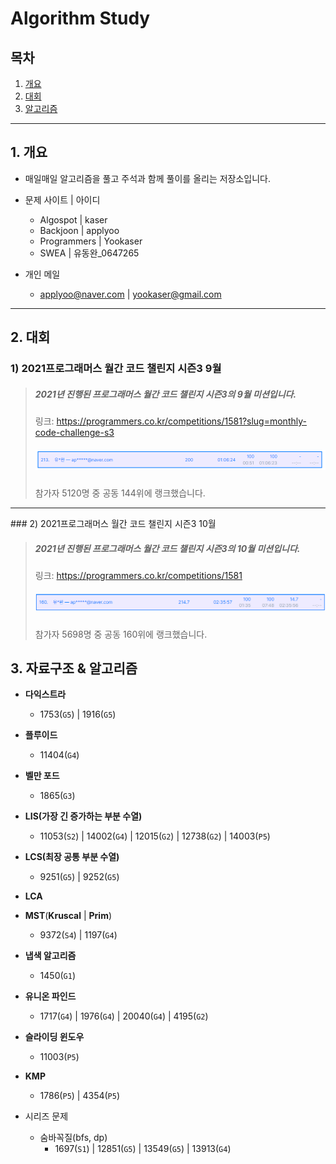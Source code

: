 # Algorithm Study



## 목차

1. [개요](#1.-개요)
2. [대회](#2.-대회)
3. [알고리즘](#3.-알고리즘)

<hr>



## 1. 개요

- 매일매일 알고리즘을 풀고 주석과 함께 풀이를 올리는 저장소입니다.
- 문제 사이트  |  아이디
  - Algospot  |  kaser
  - Backjoon  |  applyoo
  - Programmers  |  Yookaser
  - SWEA  |  유동완_0647265

- 개인 메일
  - applyoo@naver.com  |  yookaser@gmail.com

<hr>


## 2. 대회

### 1) 2021프로그래머스 월간 코드 챌린지 시즌3 9월

> ##### 2021년 진행된 프로그래머스 월간 코드 챌린지 시즌3의 9월 미션입니다.
>
> 링크: https://programmers.co.kr/competitions/1581?slug=monthly-code-challenge-s3
>
> ##### ![image-20210914124800489](README.assets/image-20210914124800489.png)
>
> 참가자 5120명 중 공동 144위에 랭크했습니다.

<hr>
### 2) 2021프로그래머스 월간 코드 챌린지 시즌3 10월

> ##### 2021년 진행된 프로그래머스 월간 코드 챌린지 시즌3의 10월 미션입니다.
>
> 링크: https://programmers.co.kr/competitions/1581
>
> ##### ![image-20211007223555416](README.assets/image-20211007223555416.png)
>
> 참가자 5698명 중 공동 160위에 랭크했습니다.




## 3. 자료구조 & 알고리즘

- **다익스트라**
  - 1753(`G5`) | 1916(`G5`)
- **플루이드**
  - 11404(`G4`)
- **벨만 포드**
  - 1865(`G3`)
- **LIS(가장 긴 증가하는 부분 수열)**
  - 11053(`S2`) | 14002(`G4`) | 12015(`G2`) | 12738(`G2`) | 14003(`P5`)
- **LCS(최장 공통 부분 수열)**
  - 9251(`G5`) | 9252(`G5`)
- **LCA**
- **MST**(**Kruscal** | **Prim**)
  - 9372(`S4`) | 1197(`G4`)
- **냅색 알고리즘**
  - 1450(`G1`)
- **유니온 파인드**
  - 1717(`G4`) | 1976(`G4`) | 20040(`G4`) | 4195(`G2`)
- **슬라이딩 윈도우**
  - 11003(`P5`)
- **KMP**
  - 1786(`P5`) | 4354(`P5`)



- 시리즈 문제
  - 숨바꼭질(bfs, dp)
    - 1697(`S1`) | 12851(`G5`) | 13549(`G5`) | 13913(`G4`)
